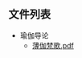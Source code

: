 ##


## 文件列表

- 瑜伽导论
    - [薄伽梵歌.pdf](https://github.com/ballsnow/zju-open-course/raw/master/./其他/瑜伽导论/薄伽梵歌.pdf)
